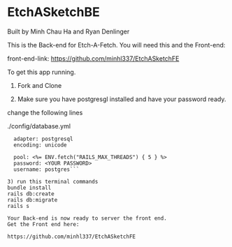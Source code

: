 # EtchASketchBE
Built by Minh Chau Ha
and
Ryan Denlinger

This is the Back-end for Etch-A-Fetch.
You will need this and the Front-end:

front-end-link: https://github.com/minhl337/EtchASketchFE

To get this app running.

1) Fork and Clone

2) Make sure you have postgresgl installed and have your password ready.

change the following lines

./config/database.yml

```default: &default
  adapter: postgresql
  encoding: unicode
  
  pool: <%= ENV.fetch("RAILS_MAX_THREADS") { 5 } %>
  password: <YOUR PASSWORD>
  username: postgres```

3) run this terminal commands
bundle install
rails db:create
rails db:migrate
rails s

Your Back-end is now ready to server the front end.
Get the Front end here:

https://github.com/minhl337/EtchASketchFE
